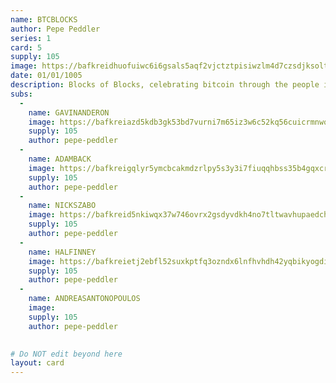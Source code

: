 ```yaml
---
name: BTCBLOCKS
author: Pepe Peddler
series: 1
card: 5
supply: 105
image: https://bafkreidhuofuiwc6i6gsals5aqf2vjctztpisiwzlm4d7czsdjksoltayi.ipfs.nftstorage.link/
date: 01/01/1005
description: Blocks of Blocks, celebrating bitcoin through the people in it. <br><br>This piece consists of sub collection of individual pieces. Pick the ones that inspired you most, or get the full set and display them as you want.
subs: 
  -
    name: GAVINANDERON
    image: https://bafkreiazd5kdb3gk53bd7vurni7m65iz3w6c52kq56cuicrmnwqdc3yntu.ipfs.nftstorage.link/
    supply: 105   
    author: pepe-peddler
  -
    name: ADAMBACK
    image: https://bafkreigqlyr5ymcbcakmdzrlpy5s3y3i7fiuqqhbss35b4gqxcr326xwaa.ipfs.nftstorage.link/
    supply: 105   
    author: pepe-peddler
  -
    name: NICKSZABO
    image: https://bafkreid5nkiwqx37w746ovrx2gsdyvdkh4no7tltwavhupaedchfd5xsoq.ipfs.nftstorage.link/
    supply: 105   
    author: pepe-peddler
  -
    name: HALFINNEY
    image: https://bafkreietj2ebfl52suxkptfq3ozndx6lnfhvhdh42yqbikyogdiglgwmay.ipfs.nftstorage.link/
    supply: 105   
    author: pepe-peddler
  -
    name: ANDREASANTONOPOULOS
    image: 
    supply: 105   
    author: pepe-peddler
    

# Do NOT edit beyond here
layout: card
---
```

